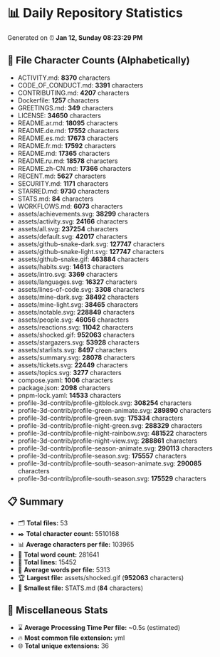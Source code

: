# 📊 Daily Repository Statistics
Generated on ⏰ **Jan 12, Sunday 08:23:29 PM**

## 📂 File Character Counts (Alphabetically)
- ACTIVITY.md: **8370** characters
- CODE_OF_CONDUCT.md: **3391** characters
- CONTRIBUTING.md: **4207** characters
- Dockerfile: **1257** characters
- GREETINGS.md: **349** characters
- LICENSE: **34650** characters
- README.ar.md: **18095** characters
- README.de.md: **17552** characters
- README.es.md: **17673** characters
- README.fr.md: **17592** characters
- README.md: **17365** characters
- README.ru.md: **18578** characters
- README.zh-CN.md: **17366** characters
- RECENT.md: **5627** characters
- SECURITY.md: **1171** characters
- STARRED.md: **9730** characters
- STATS.md: **84** characters
- WORKFLOWS.md: **6073** characters
- assets/achievements.svg: **38299** characters
- assets/activity.svg: **24166** characters
- assets/all.svg: **237254** characters
- assets/default.svg: **42017** characters
- assets/github-snake-dark.svg: **127747** characters
- assets/github-snake-light.svg: **127747** characters
- assets/github-snake.gif: **463884** characters
- assets/habits.svg: **14613** characters
- assets/intro.svg: **3369** characters
- assets/languages.svg: **16327** characters
- assets/lines-of-code.svg: **3308** characters
- assets/mine-dark.svg: **38492** characters
- assets/mine-light.svg: **38465** characters
- assets/notable.svg: **228849** characters
- assets/people.svg: **46056** characters
- assets/reactions.svg: **11042** characters
- assets/shocked.gif: **952063** characters
- assets/stargazers.svg: **53928** characters
- assets/starlists.svg: **8497** characters
- assets/summary.svg: **28078** characters
- assets/tickets.svg: **22449** characters
- assets/topics.svg: **3277** characters
- compose.yaml: **1006** characters
- package.json: **2098** characters
- pnpm-lock.yaml: **14533** characters
- profile-3d-contrib/profile-gitblock.svg: **308254** characters
- profile-3d-contrib/profile-green-animate.svg: **289890** characters
- profile-3d-contrib/profile-green.svg: **175334** characters
- profile-3d-contrib/profile-night-green.svg: **288329** characters
- profile-3d-contrib/profile-night-rainbow.svg: **481522** characters
- profile-3d-contrib/profile-night-view.svg: **288861** characters
- profile-3d-contrib/profile-season-animate.svg: **290113** characters
- profile-3d-contrib/profile-season.svg: **175557** characters
- profile-3d-contrib/profile-south-season-animate.svg: **290085** characters
- profile-3d-contrib/profile-south-season.svg: **175529** characters

## 📋 Summary
- 🗂️ **Total files:** 53
- ✒️ **Total character count:** 5510168
- 📊 **Average characters per file:** 103965
- 📝 **Total word count:** 281641
- 🧾 **Total lines:** 15452
- 📐 **Average words per file:** 5313
- 🏆 **Largest file:** assets/shocked.gif (**952063** characters)
- 🥉 **Smallest file:** STATS.md (**84** characters)

## 🌟 Miscellaneous Stats
- ⌛ **Average Processing Time Per file:** ~0.5s (estimated)
- 🔥 **Most common file extension:** yml
- 🌐 **Total unique extensions:** 36
